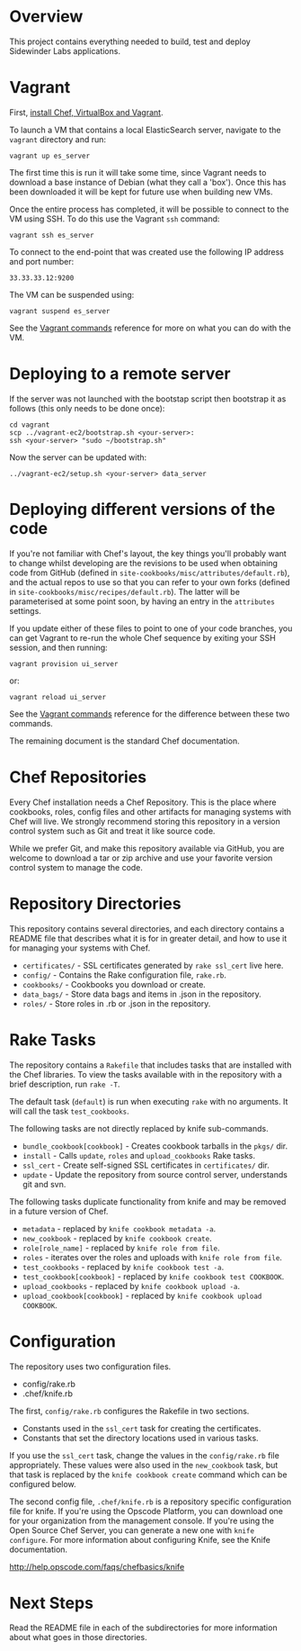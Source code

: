 Overview
========

This project contains everything needed to build, test and deploy Sidewinder Labs applications.

Vagrant
=======

First, [install Chef, VirtualBox and Vagrant](vagrant-scripts/wiki).

To launch a VM that contains a local ElasticSearch server, navigate to the `vagrant` directory and run:

```
vagrant up es_server
```

The first time this is run it will take some time, since Vagrant needs to download a base instance of Debian (what they call a 'box'). Once this has been downloaded it will be kept for future use when building new VMs.

Once the entire process has completed, it will be possible to connect to the VM using SSH. To do this use the Vagrant `ssh` command:

```
vagrant ssh es_server
```
  
To connect to the end-point that was created use the following IP address and port number:

```
33.33.33.12:9200
```

The VM can be suspended using:

```
vagrant suspend es_server
```

See the [Vagrant commands](http://vagrantup.com/docs/commands.html) reference for more on what you can do with the VM.

Deploying to a remote server
============================

If the server was not launched with the bootstap script then bootstrap it as follows (this only needs to be done once):

```
cd vagrant
scp ../vagrant-ec2/bootstrap.sh <your-server>:
ssh <your-server> "sudo ~/bootstrap.sh"
```

Now the server can be updated with:

```
../vagrant-ec2/setup.sh <your-server> data_server
```

Deploying different versions of the code
========================================

If you're not familiar with Chef's layout, the key things you'll probably want to change whilst developing are the revisions to be used when obtaining code from GitHub (defined in `site-cookbooks/misc/attributes/default.rb`), and the actual repos to use so that you can refer to your own forks (defined in `site-cookbooks/misc/recipes/default.rb`). The latter will be parameterised at some point soon, by having an entry in the `attributes` settings.

If you update either of these files to point to one of your code branches, you can get Vagrant to re-run the whole Chef sequence by exiting your SSH session, and then running:

```
vagrant provision ui_server
```

or:

```
vagrant reload ui_server
```

See the [Vagrant commands](http://vagrantup.com/docs/commands.html) reference for the difference between these two commands.

The remaining document is the standard Chef documentation.

Chef Repositories
=================

Every Chef installation needs a Chef Repository. This is the place where cookbooks, roles, config files and other artifacts for managing systems with Chef will live. We strongly recommend storing this repository in a version control system such as Git and treat it like source code.

While we prefer Git, and make this repository available via GitHub, you are welcome to download a tar or zip archive and use your favorite version control system to manage the code.

Repository Directories
======================

This repository contains several directories, and each directory contains a README file that describes what it is for in greater detail, and how to use it for managing your systems with Chef.

* `certificates/` - SSL certificates generated by `rake ssl_cert` live here.
* `config/` - Contains the Rake configuration file, `rake.rb`.
* `cookbooks/` - Cookbooks you download or create.
* `data_bags/` - Store data bags and items in .json in the repository.
* `roles/` - Store roles in .rb or .json in the repository.

Rake Tasks
==========

The repository contains a `Rakefile` that includes tasks that are installed with the Chef libraries. To view the tasks available with in the repository with a brief description, run `rake -T`.

The default task (`default`) is run when executing `rake` with no arguments. It will call the task `test_cookbooks`.

The following tasks are not directly replaced by knife sub-commands.

* `bundle_cookbook[cookbook]` - Creates cookbook tarballs in the `pkgs/` dir.
* `install` - Calls `update`, `roles` and `upload_cookbooks` Rake tasks.
* `ssl_cert` - Create self-signed SSL certificates in `certificates/` dir.
* `update` - Update the repository from source control server, understands git and svn.

The following tasks duplicate functionality from knife and may be removed in a future version of Chef.

* `metadata` - replaced by `knife cookbook metadata -a`.
* `new_cookbook` - replaced by `knife cookbook create`.
* `role[role_name]` - replaced by `knife role from file`.
* `roles` - iterates over the roles and uploads with `knife role from file`.
* `test_cookbooks` - replaced by `knife cookbook test -a`.
* `test_cookbook[cookbook]` - replaced by `knife cookbook test COOKBOOK`.
* `upload_cookbooks` - replaced by `knife cookbook upload -a`.
* `upload_cookbook[cookbook]` - replaced by `knife cookbook upload COOKBOOK`.

Configuration
=============

The repository uses two configuration files.

* config/rake.rb
* .chef/knife.rb

The first, `config/rake.rb` configures the Rakefile in two sections.

* Constants used in the `ssl_cert` task for creating the certificates.
* Constants that set the directory locations used in various tasks.

If you use the `ssl_cert` task, change the values in the `config/rake.rb` file appropriately. These values were also used in the `new_cookbook` task, but that task is replaced by the `knife cookbook create` command which can be configured below.

The second config file, `.chef/knife.rb` is a repository specific configuration file for knife. If you're using the Opscode Platform, you can download one for your organization from the management console. If you're using the Open Source Chef Server, you can generate a new one with `knife configure`. For more information about configuring Knife, see the Knife documentation.

http://help.opscode.com/faqs/chefbasics/knife

Next Steps
==========

Read the README file in each of the subdirectories for more information about what goes in those directories.
